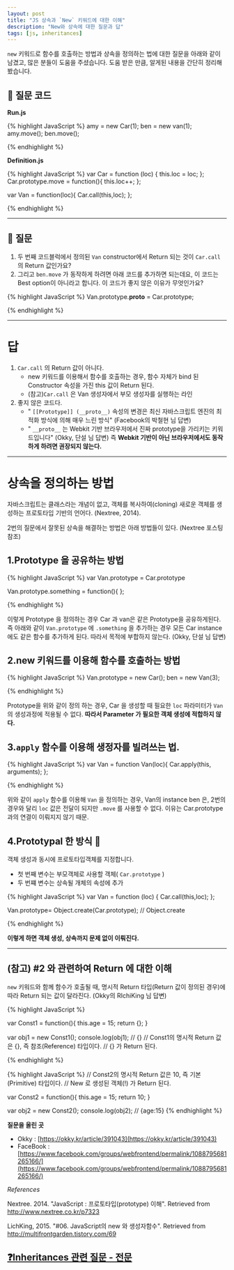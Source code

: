 ```yaml
---
layout: post
title: "JS 상속과 `New` 키워드에 대한 이해"
description: "New와 상속에 대한 질문과 답"
tags: [js, inheritances]
---
```


`new` 키워드로 함수를 호출하는 방법과 상속을 정의하는 법에 대한 질문을 아래와 같이 남겼고, 많은 분들이 도움을 주셨습니다. 도움 받은 만큼, 알게된 내용을 간단히 정리해봤습니다.


## 🙋 질문 코드

**Run.js**

{% highlight JavaScript %}
amy = new Car(1);
ben = new van(1);
amy.move();
ben.move();

{% endhighlight %}

**Definition.js**

{% highlight JavaScript %}
var Car = function (loc) {
	this.loc = loc;
};
Car.prototype.move = function(){
	this.loc++;
};

var Van = function(loc){
	Car.call(this,loc);
};

{% endhighlight %}


---

## 🙋 질문

1. 두 번째 코드블럭에서 정의된 `Van` constructor에서 Return 되는 것이 `Car.call` 의 Return 값인가요?
1. 그리고 `ben.move` 가 동작하게 하려면 아래 코드를 추가하면 되는데요, 이 코드는 Best option이 아니라고 합니다. 이 코드가 좋지 않은 이유가 무엇인가요?

{% highlight JavaScript %}
Van.prototype.__proto__ = Car.prototype;

{% endhighlight %}


---

# 답

1.  `Car.call` 의 Return 값이 아니다.
	- new 키워드를 이용해서 함수를 호출하는 경우, 함수 자체가 bind 된 Constructor 속성을 가진 this 값이 Return 된다.
	- (참고)`Car.call` 은 Van 생성자에서 부모 생성자를 실행하는 라인
1. 좋지 않은 코드다.
	- " `[[Prototype]] (__proto__)` 속성의 변경은 최신 자바스크립트 엔진의 최적화 방식에 의해 매우 느린 방식" (Facebook의 박철현 님 답변)
	- " `__proto__` 는 Webkit 기반 브라우저에서 진짜 prototype을 가리키는 키워드입니다" (Okky, 단설 님 답변) 즉 **Webkit 기반이 아닌 브라우저에서도 동작하게 하려면 권장되지 않는다.**

---

# 상속을 정의하는 방법

자바스크립트는 클래스라는 개념이 없고, 객체를 복사하여(cloning) 새로운 객체를 생성하는 프로토타입 기반의 언어다. (Nextree, 2014).

2번의 질문에서 잘못된 상속을 해결하는 방법은 아래 방법들이 있다. (Nextree 포스팅 참조)

## 1.Prototype 을 공유하는 방법

{% highlight JavaScript %}
var Van.prototype = Car.prototype

Van.prototype.something = function(){
};

{% endhighlight %}

이렇게 Prototype 을 정의하는 경우 Car 과 van은 같은 Prototype을 공유하게된다. 즉 아래와 같이 `Van.prototype` 에 `.something` 을 추가하는 경우 모든 Car instance 에도 같은 함수를 추가하게 된다. 따라서 목적에 부합하지 않는다. (Okky, 단설 님 답변)

## 2.new 키워드를 이용해 함수를 호출하는 방법

{% highlight JavaScript %}
Van.prototype = new Car();
ben = new Van(3);

{% endhighlight %}


Prototype을 위와 같이 정의 하는 경우, Car 을 생성할 때 필요한 `loc` 파라미터가 `Van` 의 생성과정에 적용될 수 없다. **따라서 Parameter 가 필요한 객체 생성에 적합하지 않다.**

## 3.`apply` 함수를 이용해 생정자를 빌려쓰는 법.

{% highlight JavaScript %}
var Van = function Van(loc){
 Car.apply(this, arguments);
};

{% endhighlight %}

위와 같이 `apply` 함수를 이용해 `Van` 을 정의하는 경우, Van의 instance ben 은, 2번의 경우와 달리 `loc` 값은 전달이 되지만 `.move` 를 사용할 수 없다. 이유는 Car.prototype 과의 연결이 이뤄지지 않기 때문.

## 4.Prototypal 한 방식 💯

객체 생성과 동시에 프로토타입객체를 지정합니다.

- 첫 번째 변수는 부모객체로 사용할 객체( `Car.prototype` )
- 두 번쨰 변수는 상속될 개체의 속성에 추가



{% highlight JavaScript %}
var Van = function (loc) {
 Car.call(this,loc);
};

Van.prototype= Object.create(Car.prototype);
// Object.create


{% endhighlight %}

**이렇게 하면 객체 생성, 상속까지 문제 없이 이뤄진다.**

---




## (참고) #2 와 관련하여 Return 에 대한 이해

 `new` 키워드와 함께 함수가 호출될 때, 명시적 Return 타입(Return 값이 정의된 경우)에 따라 Return 되는 값이 달라진다. (Okky의 RIchiKing 님 답변)

{% highlight JavaScript %}

var Const1 = function(){
	this.age = 15;
	return {};
}

var obj1 = new Const1();
console.log(obj1); // {}
// Const1의 명시적 Return 값은 {}, 즉 참조(Reference) 타입이다.
// {} 가 Return 된다.

{% endhighlight %}


{% highlight JavaScript %}
// Const2의 명시적 Return 값은 10, 즉 기본(Primitive) 타입이다.
// New 로 생성된 객체(!) 가 Return 된다.

var Const2 = function(){
	this.age = 15;
	return 10;
}

var obj2 = new Const2();
console.log(obj2); // {age:15}
{% endhighlight %}

 **질문을 올린 곳**

- Okky : [https://okky.kr/article/391043](https://okky.kr/article/391043)
- FaceBook : [https://www.facebook.com/groups/webfrontend/permalink/1088795681265166/](https://www.facebook.com/groups/webfrontend/permalink/1088795681265166/)

 _References_

Nextree. 2014. "JavaScript : 프로토타입(prototype) 이해". Retrieved from http://www.nextree.co.kr/p7323

LichKing, 2015. "#06. JavaScript의 new 와 생성자함수". Retrieved from http://multifrontgarden.tistory.com/69

## [❓Inheritances 관련 질문 - 전문](https://www.notion.so/Inheritances-3d7688cc4f9341b396609bc1bec47d0c)
